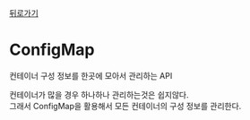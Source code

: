 [뒤로가기](../../README.md)<br>

# ConfigMap

컨테이너 구성 정보를 한곳에 모아서 관리하는 API

컨테이너가 많을 경우 하나하나 관리하는것은 쉽지않다.<br>
그래서 ConfigMap을 활용해서 모든 컨테이너의 구성 정보를 관리한다.<br>


